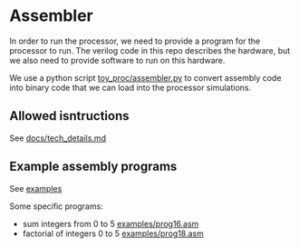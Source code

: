 # Assembler

In order to run the processor, we need to provide a program for the processor to run. The verilog code in this repo describes the hardware, but we also need to provide software to run on this hardware.

We use a python script [toy_proc/assembler.py](/toy_proc/assembler.py) to convert assembly code into binary code that we can load into the processor simulations.

## Allowed isntructions

See [docs/tech_details.md](/docs/tech_details.md)

## Example assembly programs

See [examples](/examples)

Some specific programs:

- sum integers from 0 to 5 [examples/prog16.asm](/examples/prog16.asm)
- factorial of integers 0 to 5 [examples/prog18.asm](/examples/prog18.asm)

